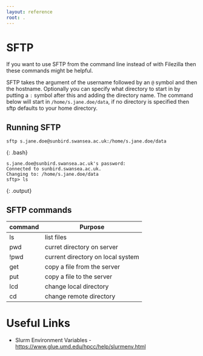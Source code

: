 ```yaml
---
layout: reference
root: .
---
```


# SFTP

If you want to use SFTP from the command line instead of with Filezilla then these commands might be helpful.

SFTP takes the argument of the username followed by an `@` symbol and then the hostname. Optionally you can specify what directory to start in by putting a `:` symbol after this and adding the directory name. The command below will start in `/home/s.jane.doe/data`, if no directory is specified then sftp defaults to your home directory.

## Running SFTP

~~~
sftp s.jane.doe@sunbird.swansea.ac.uk:/home/s.jane.doe/data
~~~
{: .bash}

~~~
s.jane.doe@sunbird.swansea.ac.uk's password:
Connected to sunbird.swansea.ac.uk.
Changing to: /home/s.jane.doe/data
sftp> ls
~~~
{: .output}

## SFTP commands ##

| command | Purpose |
| --- | --- |
| ls  | list files |
| pwd | curret directory on server |
| !pwd | current directory on local system |
| get | copy a file from the server |
| put | copy a file to the server |
| lcd | change local directory |
| cd | change remote directory |

# Useful Links

* Slurm Environment Variables - https://www.glue.umd.edu/hpcc/help/slurmenv.html

